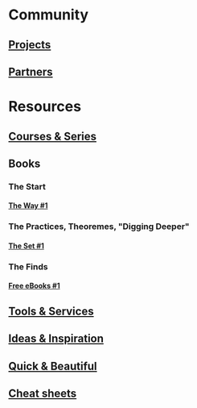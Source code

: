 # Community
## [Projects](/community/projects/projects_1.md)
## [Partners](/community/partners/partners_1.md)
# Resources
## [Courses & Series](/resources/courses/courses_1.md)
## Books
### The Start
#### [The Way #1](/resources/books/starts/way_1.md)
### The Practices, Theoremes, "Digging Deeper"
#### [The Set #1](/resources/books/sets/set_1.md)
### The Finds
#### [Free eBooks #1](/resources/books/finds/find_1.md)
## [Tools & Services](/resources/tools/tools_1.md)
## [Ideas & Inspiration](/resources/ideas/ideas_1.md)
## [Quick & Beautiful](resources/QuickAndBeautiful/iconic_1.md)
## [Cheat sheets](resources/cheatsheets/cheatsheets_1.md)

